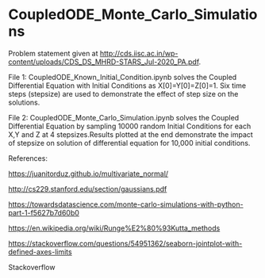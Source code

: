 # CoupledODE_Monte_Carlo_Simulations

Problem statement given at http://cds.iisc.ac.in/wp-content/uploads/CDS_DS_MHRD-STARS_Jul-2020_PA.pdf.

File 1: CoupledODE_Known_Initial_Condition.ipynb solves the Coupled Differential Equation with Initial Conditions as X[0]=Y[0]=Z[0]=1. 
Six time steps (stepsize) are used to demonstrate the effect of step size on the solutions. 

File 2: CoupledODE_Monte_Carlo_Simulation.ipynb solves the Coupled Differential Equation by sampling 10000 random Initial Conditions for 
each X,Y and Z at 4 stepsizes.Results plotted at the end demonstrate the impact of stepsize on solution of differential equation for 10,000 initial conditions.  

References:

https://juanitorduz.github.io/multivariate_normal/

http://cs229.stanford.edu/section/gaussians.pdf

https://towardsdatascience.com/monte-carlo-simulations-with-python-part-1-f5627b7d60b0

https://en.wikipedia.org/wiki/Runge%E2%80%93Kutta_methods

https://stackoverflow.com/questions/54951362/seaborn-jointplot-with-defined-axes-limits

Stackoverflow
